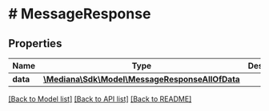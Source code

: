# # MessageResponse

## Properties

Name | Type | Description | Notes
------------ | ------------- | ------------- | -------------
**data** | [**\Mediana\Sdk\Model\MessageResponseAllOfData**](MessageResponseAllOfData.md) |  | [optional]

[[Back to Model list]](../../README.md#models) [[Back to API list]](../../README.md#endpoints) [[Back to README]](../../README.md)
